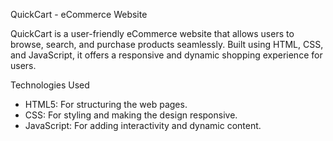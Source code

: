 QuickCart - eCommerce Website

QuickCart is a user-friendly eCommerce website that allows users to browse, search, and purchase products seamlessly. Built using HTML, CSS, and JavaScript, it offers a responsive and dynamic shopping experience for users.
  
 Technologies Used
- HTML5: For structuring the web pages.
- CSS: For styling and making the design responsive.
- JavaScript: For adding interactivity and dynamic content.
